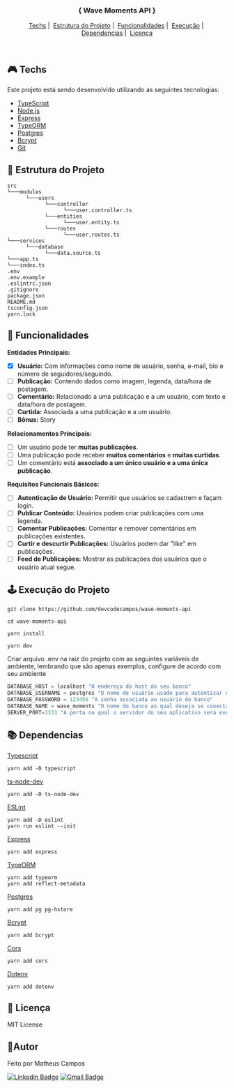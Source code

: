 <h3 align="center">{ Wave Moments API }</h1>

<p align="center">
  <a href="#techs">Techs</a>&nbsp;|&nbsp;
  <a href="#estrutura">Estrutura do Projeto</a>&nbsp;|&nbsp;
  <a href="#funcionalidades">Funcionalidades</a>&nbsp;|&nbsp;
  <a href="#execucao">Execução</a>&nbsp;|&nbsp;
  <a href="#dependencias">Dependencias</a>&nbsp;|&nbsp;
  <a href="#license">Licença</a>
</p>
<br>

## 🎮 Techs <a name="techs"></a>
Este projeto está sendo desenvolvido utilizando as seguintes tecnologias:
- [TypeScript](https://www.typescriptlang.org/)
- [Node.js](https://nodejs.org/pt-br)
- [Express](https://expressjs.com/)
- [TypeORM](https://typeorm.io/)
- [Postgres](https://www.postgresql.org/)
- [Bcrypt](https://github.com/kelektiv/node.bcrypt.js)
- [Git](https://git-scm.com/)

## 🧱 Estrutura do Projeto <a name="estrutura"></a>
```
src      
└───modules
      └───users
            └───controller
                  └───user.controller.ts
            └───entities
                  └───user.entity.ts
            └───routes
                  └───user.routes.ts
└───services
      └───database
            └───data.source.ts
└───app.ts
└───index.ts
.env
.env.example
.eslintrc.json
.gitignore
package.json
README.md
tsconfig.json
yarn.lock
```

## 🚩 Funcionalidades <a name="funcionalidades"></a>
**Entidades Principais:**

- [X] **Usuário:** Com informações como nome de usuário, senha, e-mail, bio e número de seguidores/seguindo. 
- [ ] **Publicação:** Contendo dados como imagem, legenda, data/hora de postagem.
- [ ] **Comentário:** Relacionado a uma publicação e a um usuário, com texto e data/hora de postagem.
- [ ] **Curtida:** Associada a uma publicação e a um usuário.
- [ ] **Bônus:** Story

**Relacionamentos Principais:**

- [ ] Um usuário pode ter **muitas publicações**.
- [ ] Uma publicação pode receber **muitos comentários** e **muitas curtidas**.
- [ ] Um comentário está **associado a um único usuário e a uma única publicação**.

**Requisitos Funcionais Básicos:**

- [ ] **Autenticação de Usuário:** Permitir que usuários se cadastrem e façam login.
- [ ] **Publicar Conteúdo:** Usuários podem criar publicações com uma legenda.
- [ ] **Comentar Publicações:** Comentar e remover comentários em publicações existentes.
- [ ] **Curtir e descurtir Publicações:** Usuários podem dar "like" em publicações.
- [ ] **Feed de Publicações:** Mostrar as publicações dos usuários que o usuário atual segue.

## 🕹️ Execução do Projeto <a name="execucao"></a>
``` 
git clone https://github.com/devcodecampos/wave-moments-api

cd wave-moments-api

yarn install

yarn dev
```

Criar arquivo .env na raiz do projeto com as seguintes variáveis de ambiente, lembrando que são apenas exemplos, configure de acordo com seu ambiente
```ts
DATABASE_HOST = localhost "O endereço do host do seu banco"
DATABASE_USERNAME = postgres "O nome de usuário usado para autenticar no banco"
DATABASE_PASSWORD = 123456 "A senha associada ao usuário do banco"
DATABASE_NAME = wave_moments "O nome do banco ao qual deseja se conectar"
SERVER_PORT=3333 "A porta na qual o servidor do seu aplicativo será executado"
```

## 📚 Dependencias <a name="dependencias"></a>
[Typescript](https://www.typescriptlang.org/download)
```
yarn add -D typescript
```
[ts-node-dev](https://www.npmjs.com/package/ts-node-dev)
```
yarn add -D ts-node-dev
```
[ESLint](https://eslint.org/docs/latest/use/getting-started)
```
yarn add -D eslint
yarn run eslint --init
```
[Express](https://expressjs.com/)
```
yarn add express
```
[TypeORM](https://typeorm.io/)
```
yarn add typeorm 
yarn add reflect-metadata
```
[Postgres](https://www.postgresql.org/)
```
yarn add pg pg-hstore
```
[Bcrypt](https://github.com/kelektiv/node.bcrypt.js)
```
yarn add bcrypt
```
[Cors](https://github.com/expressjs/cors)
```
yarn add cors
```
[Dotenv](https://www.npmjs.com/package/dotenv)
```
yarn add dotenv
```

## 📝 Licença <a name="license"></a>
MIT License

## 🤖Autor 
Feito por Matheus Campos

[![Linkedin Badge](https://img.shields.io/badge/-devcodecampos-blue?style=flat-square&logo=Linkedin&logoColor=white&link=https://www.linkedin.com/in/devcodecampos/)](https://www.linkedin.com/in/devcodecampos/) 
[![Gmail Badge](https://img.shields.io/badge/-devcodecampos-c14438?style=flat-square&logo=Gmail&logoColor=white&link=mailto:devcodecampos@gmail.com)](mailto:devcodecampos@gmail.com)